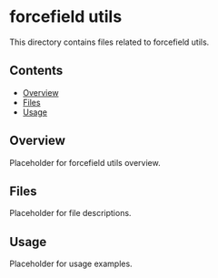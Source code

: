# forcefield utils

This directory contains files related to forcefield utils.

## Contents

- [Overview](#overview)
- [Files](#files)
- [Usage](#usage)

## Overview

Placeholder for forcefield utils overview.

## Files

Placeholder for file descriptions.

## Usage

Placeholder for usage examples.
